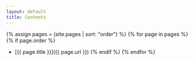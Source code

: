 ```yaml
---
layout: default
title: Contents
---
```

{% assign pages = (site.pages | sort: "order") %}
{% for page in pages %}
{% if page.order %}
- [{{ page.title }}]({{ page.url }})
{% endif %}
{% endfor %}
